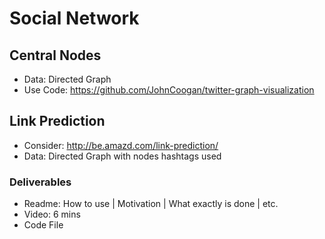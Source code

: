 # Social Network
## Central Nodes
* Data: Directed Graph
* Use Code: https://github.com/JohnCoogan/twitter-graph-visualization
## Link Prediction
* Consider: http://be.amazd.com/link-prediction/
* Data: Directed Graph with nodes hashtags used
### Deliverables
* Readme: How to use | Motivation | What exactly is done | etc.
* Video: 6 mins
* Code File
